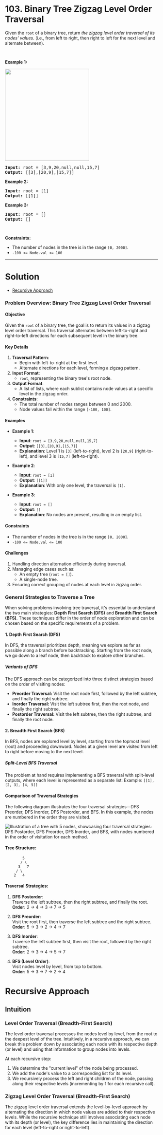 # 103. Binary Tree Zigzag Level Order Traversal

<p>Given the <code>root</code> of a binary tree, return <em>the zigzag level order traversal of its nodes' values</em>. (i.e., from left to right, then right to left for the next level and alternate between).</p>

<p>&nbsp;</p>
<p><strong class="example">Example 1:</strong></p>
<img alt="" style="width: 277px; height: 302px;" src="img/103-1.jpg">
<pre><strong>Input:</strong> root = [3,9,20,null,null,15,7]
<strong>Output:</strong> [[3],[20,9],[15,7]]
</pre>

<p><strong class="example">Example 2:</strong></p>

<pre><strong>Input:</strong> root = [1]
<strong>Output:</strong> [[1]]
</pre>

<p><strong class="example">Example 3:</strong></p>

<pre><strong>Input:</strong> root = []
<strong>Output:</strong> []
</pre>

<p>&nbsp;</p>
<p><strong>Constraints:</strong></p>

<ul>
	<li>The number of nodes in the tree is in the range <code>[0, 2000]</code>.</li>
	<li><code>-100 &lt;= Node.val &lt;= 100</code></li>
</ul>


---

# Solution

- [Recursive Approach](#recursive-approach)

### Problem Overview: Binary Tree Zigzag Level Order Traversal

#### **Objective**
Given the `root` of a binary tree, the goal is to return its values in a zigzag level order traversal. This traversal alternates between left-to-right and right-to-left directions for each subsequent level in the binary tree.

#### **Key Details**
1. **Traversal Pattern**: 
   - Begin with left-to-right at the first level.
   - Alternate directions for each level, forming a zigzag pattern.
2. **Input Format**: 
   - `root`, representing the binary tree's root node.
3. **Output Format**: 
   - A list of lists, where each sublist contains node values at a specific level in the zigzag order.
4. **Constraints**:
   - The total number of nodes ranges between 0 and 2000.
   - Node values fall within the range `[-100, 100]`.

#### **Examples**
- **Example 1**:
  - **Input**: `root = [3,9,20,null,null,15,7]`
  - **Output**: `[[3],[20,9],[15,7]]`
  - **Explanation**: Level 1 is `[3]` (left-to-right), level 2 is `[20,9]` (right-to-left), and level 3 is `[15,7]` (left-to-right).

- **Example 2**:
  - **Input**: `root = [1]`
  - **Output**: `[[1]]`
  - **Explanation**: With only one level, the traversal is `[1]`.

- **Example 3**:
  - **Input**: `root = []`
  - **Output**: `[]`
  - **Explanation**: No nodes are present, resulting in an empty list.

#### **Constraints**

- The number of nodes in the tree is in the range `[0, 2000]`.
- `-100 <= Node.val <= 100`
  
#### **Challenges**
1. Handling direction alternation efficiently during traversal.
2. Managing edge cases such as:
   - An empty tree (`root = []`).
   - A single-node tree.
3. Ensuring correct grouping of nodes at each level in zigzag order.

### General Strategies to Traverse a Tree

When solving problems involving tree traversal, it's essential to understand the two main strategies: **Depth First Search (DFS)** and **Breadth First Search (BFS)**. These techniques differ in the order of node exploration and can be chosen based on the specific requirements of a problem.

#### **1. Depth First Search (DFS)**
In DFS, the traversal prioritizes depth, meaning we explore as far as possible along a branch before backtracking. Starting from the root node, we go down to a leaf node, then backtrack to explore other branches.

##### **Variants of DFS**
The DFS approach can be categorized into three distinct strategies based on the order of visiting nodes:
- **Preorder Traversal:** Visit the root node first, followed by the left subtree, and finally the right subtree.
- **Inorder Traversal:** Visit the left subtree first, then the root node, and finally the right subtree.
- **Postorder Traversal:** Visit the left subtree, then the right subtree, and finally the root node.

#### **2. Breadth First Search (BFS)**
In BFS, nodes are explored level by level, starting from the topmost level (root) and proceeding downward. Nodes at a given level are visited from left to right before moving to the next level.

##### **Split-Level BFS Traversal**
The problem at hand requires implementing a BFS traversal with split-level outputs, where each level is represented as a separate list:
Example: `[[1], [2, 3], [4, 5]]`

#### **Comparison of Traversal Strategies**
The following diagram illustrates the four traversal strategies—DFS Preorder, DFS Inorder, DFS Postorder, and BFS. In this example, the nodes are numbered in the order they are visited.

![Illustration of a tree with 5 nodes, showcasing four traversal strategies: DFS Postorder, DFS Preorder, DFS Inorder, and BFS, with nodes numbered in the order of visitation for each method.](img/103-2.jpg)

#### **Tree Structure**:
```
        5
       / \
      3   7
     / \
    2   4
```

#### **Traversal Strategies**:
1. **DFS Postorder**:  
   Traverse the left subtree, then the right subtree, and finally the root.  
   **Order:** 2 → 4 → 3 → 7 → 5

2. **DFS Preorder**:  
   Visit the root first, then traverse the left subtree and the right subtree.  
   **Order:** 5 → 3 → 2 → 4 → 7

3. **DFS Inorder**:  
   Traverse the left subtree first, then visit the root, followed by the right subtree.  
   **Order:** 2 → 3 → 4 → 5 → 7

4. **BFS (Level Order)**:  
   Visit nodes level by level, from top to bottom.  
   **Order:** 5 → 3 → 7 → 2 → 4

# Recursive Approach

## **Intuition**

### Level Order Traversal (Breadth-First Search)

The level order traversal processes the nodes level by level, from the root to the deepest level of the tree. Intuitively, in a recursive approach, we can break this problem down by associating each node with its respective depth (or level) and using that information to group nodes into levels.

At each recursive step:
1. We determine the "current level" of the node being processed.
2. We add the node's value to a corresponding list for its level.
3. We recursively process the left and right children of the node, passing along their respective levels (incrementing by 1 for each recursive call).

### Zigzag Level Order Traversal (Breadth-First Search)

The zigzag level order traversal extends the level-by-level approach by alternating the direction in which node values are added to their respective levels. While the recursive technique still involves associating each node with its depth (or level), the key difference lies in maintaining the direction for each level (left-to-right or right-to-left).
